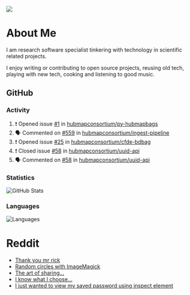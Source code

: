 ![](https://komarev.com/ghpvc/?username=icaoberg)

# About Me
I am research software specialist tinkering with technology in scientific related projects.

I enjoy writing or contributing to open source projects, reusing old tech, playing with new tech, cooking and listening to good music.

## GitHub
### Activity
<!--START_SECTION:activity-->
1. ❗️ Opened issue [#1](https://github.com/hubmapconsortium/py-hubmapbags/issues/1) in [hubmapconsortium/py-hubmapbags](https://github.com/hubmapconsortium/py-hubmapbags)
2. 🗣 Commented on [#559](https://github.com/hubmapconsortium/ingest-pipeline/issues/559) in [hubmapconsortium/ingest-pipeline](https://github.com/hubmapconsortium/ingest-pipeline)
3. ❗️ Opened issue [#25](https://github.com/hubmapconsortium/cfde-bdbag/issues/25) in [hubmapconsortium/cfde-bdbag](https://github.com/hubmapconsortium/cfde-bdbag)
4. ❗️ Closed issue [#58](https://github.com/hubmapconsortium/uuid-api/issues/58) in [hubmapconsortium/uuid-api](https://github.com/hubmapconsortium/uuid-api)
5. 🗣 Commented on [#58](https://github.com/hubmapconsortium/uuid-api/issues/58) in [hubmapconsortium/uuid-api](https://github.com/hubmapconsortium/uuid-api)
<!--END_SECTION:activity-->

### Statistics
![GitHub Stats](https://github-readme-stats.vercel.app/api?username=icaoberg&count_private=true&show_icons=true)

### Languages
![Languages](https://github-readme-stats.vercel.app/api/top-langs/?username=icaoberg&show_icons=true&langs_count=10&hide=HTML,CSS,M)

# Reddit
<!-- BLOG-POST-LIST:START -->
- [Thank you mr rick](https://www.reddit.com/r/u_icaoberg/comments/pvvwci/thank_you_mr_rick/)
- [Random circles with ImageMagick](https://www.reddit.com/r/u_icaoberg/comments/p04t90/random_circles_with_imagemagick/)
- [The art of sharing...](https://www.reddit.com/r/u_icaoberg/comments/oyp9pc/the_art_of_sharing/)
- [I know what I choose…](https://www.reddit.com/r/u_icaoberg/comments/oyoolb/i_know_what_i_choose/)
- [I just wanted to view my saved password using inspect element](https://www.reddit.com/r/u_icaoberg/comments/oyol4r/i_just_wanted_to_view_my_saved_password_using/)
<!-- BLOG-POST-LIST:END -->
